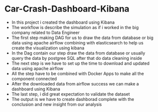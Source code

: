 # Car-Crash-Dashboard-Kibana
- In this project i created the dashboard using Kibana
- The workflow is describe the simulation as if i worked in the big company related to Data Engineer
- The first step making DAG for us to draw the data from database or big data using apache airflow combining with elasticsearch to help us create the visualization using kibana
- In the Dag contain our step draw the data from database or usually query the data by postgree SQL after that do data cleaning inside
- The next step is we have to set up the time to download and updated data using apache airflow
- All the step have to be combined with Docker Apps to make all the component connected
- After the downloaded data from airflow success we can make a dashboard using Kibana 
- The last step, i did great expectation to validate the dataset
- The output is we have to create dashborad complete with the conclusion and new insight from our analysis
